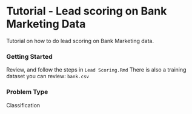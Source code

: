 # Tutorial - Lead scoring on Bank Marketing Data

Tutorial on how to do lead scoring on Bank Marketing data. 

### Getting Started

Review, and follow the steps in  `Lead Scoring.Rmd`
There is also a training dataset you can review: `bank.csv`


### Problem Type
Classification